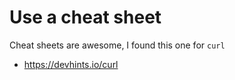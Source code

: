 # Use a cheat sheet

Cheat sheets are awesome, I found this one for `curl`

- https://devhints.io/curl
